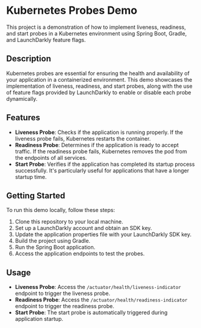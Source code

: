 # Kubernetes Probes Demo

This project is a demonstration of how to implement liveness, readiness, and start probes in a
Kubernetes environment using Spring Boot, Gradle, and LaunchDarkly feature flags.

## Description

Kubernetes probes are essential for ensuring the health and availability of your application in a
containerized environment. This demo showcases the implementation of liveness, readiness, and start
probes, along with the use of feature flags provided by LaunchDarkly to enable or disable each probe
dynamically.

## Features

- **Liveness Probe**: Checks if the application is running properly. If the liveness probe fails,
  Kubernetes restarts the container.
- **Readiness Probe**: Determines if the application is ready to accept traffic. If the readiness
  probe fails, Kubernetes removes the pod from the endpoints of all services.
- **Start Probe**: Verifies if the application has completed its startup process successfully. It's
  particularly useful for applications that have a longer startup time.

## Getting Started

To run this demo locally, follow these steps:

1. Clone this repository to your local machine.
2. Set up a LaunchDarkly account and obtain an SDK key.
3. Update the application properties file with your LaunchDarkly SDK key.
4. Build the project using Gradle.
5. Run the Spring Boot application.
6. Access the application endpoints to test the probes.

## Usage

- **Liveness Probe**: Access the `/actuator/health/liveness-indicator` endpoint to trigger the liveness probe.
- **Readiness Probe**: Access the `/actuator/health/readiness-indicator` endpoint to trigger the readiness
  probe.
- **Start Probe**: The start probe is automatically triggered during application startup.
